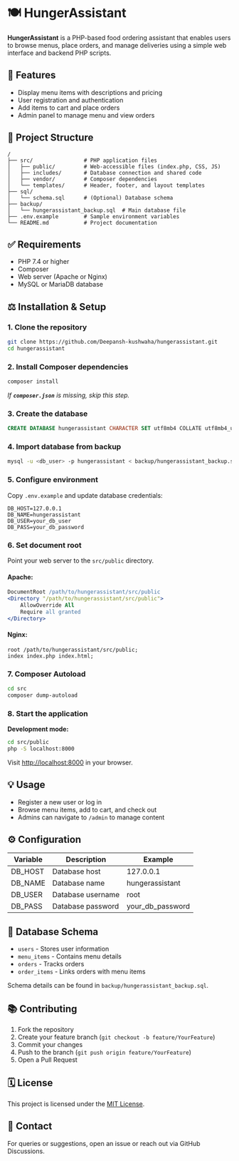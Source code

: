# 🍽️ HungerAssistant

**HungerAssistant** is a PHP-based food ordering assistant that enables users to browse menus, place orders, and manage deliveries using a simple web interface and backend PHP scripts.

## 🔢 Features

- Display menu items with descriptions and pricing
- User registration and authentication
- Add items to cart and place orders
- Admin panel to manage menu and view orders

## 📂 Project Structure

```
/
├── src/                # PHP application files
│   ├── public/         # Web-accessible files (index.php, CSS, JS)
│   ├── includes/       # Database connection and shared code
│   ├── vendor/         # Composer dependencies
│   └── templates/      # Header, footer, and layout templates
├── sql/
│   └── schema.sql      # (Optional) Database schema
├── backup/
│   └── hungerassistant_backup.sql  # Main database file
├── .env.example        # Sample environment variables
└── README.md           # Project documentation
```

## ✅ Requirements

- PHP 7.4 or higher
- Composer
- Web server (Apache or Nginx)
- MySQL or MariaDB database

## ⚖️ Installation & Setup

### 1. Clone the repository

```bash
git clone https://github.com/Deepansh-kushwaha/hungerassistant.git
cd hungerassistant
```

### 2. Install Composer dependencies

```bash
composer install
```

*If **`composer.json`** is missing, skip this step.*

### 3. Create the database

```sql
CREATE DATABASE hungerassistant CHARACTER SET utf8mb4 COLLATE utf8mb4_unicode_ci;
```

### 4. Import database from backup

```bash
mysql -u <db_user> -p hungerassistant < backup/hungerassistant_backup.sql
```

### 5. Configure environment

Copy `.env.example` and update database credentials:

```env
DB_HOST=127.0.0.1
DB_NAME=hungerassistant
DB_USER=your_db_user
DB_PASS=your_db_password
```

### 6. Set document root

Point your web server to the `src/public` directory.

#### Apache:

```apache
DocumentRoot /path/to/hungerassistant/src/public
<Directory "/path/to/hungerassistant/src/public">
    AllowOverride All
    Require all granted
</Directory>
```

#### Nginx:

```nginx
root /path/to/hungerassistant/src/public;
index index.php index.html;
```

### 7. Composer Autoload

```bash
cd src
composer dump-autoload
```

### 8. Start the application

**Development mode:**

```bash
cd src/public
php -S localhost:8000
```

Visit [http://localhost:8000](http://localhost:8000) in your browser.

## 💡 Usage

- Register a new user or log in
- Browse menu items, add to cart, and check out
- Admins can navigate to `/admin` to manage content

## ⚙️ Configuration

| Variable | Description       | Example            |
| -------- | ----------------- | ------------------ |
| DB\_HOST | Database host     | 127.0.0.1          |
| DB\_NAME | Database name     | hungerassistant    |
| DB\_USER | Database username | root               |
| DB\_PASS | Database password | your\_db\_password |

## 📄 Database Schema

- `users` - Stores user information
- `menu_items` - Contains menu details
- `orders` - Tracks orders
- `order_items` - Links orders with menu items

Schema details can be found in `backup/hungerassistant_backup.sql`.

## 📚 Contributing

1. Fork the repository
2. Create your feature branch (`git checkout -b feature/YourFeature`)
3. Commit your changes
4. Push to the branch (`git push origin feature/YourFeature`)
5. Open a Pull Request

## 🗓️ License

This project is licensed under the [MIT License](LICENSE).

## 📱 Contact

For queries or suggestions, open an issue or reach out via GitHub Discussions.

